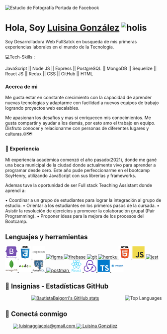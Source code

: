 ![Estudio de Fotografía Portada de Facebook](https://user-images.githubusercontent.com/101139410/195198210-4cc8d259-723d-4536-8186-1c1ab74f7af1.gif)


# **Hola, Soy [Luisina González](https://www.linkedin.com/in/luisina-gonzalez/)** <img width="45" src="https://user-images.githubusercontent.com/76783198/182454378-115c3a2e-50cc-490e-85f0-fbdfab7f36ba.gif" alt="holis">

Soy Desarrolladora Web FullSatck en busqueda de mis primeras experiencias laborales en el mundo de la Tecnología.

💻Tech-Skills :

JavaScript || Node JS || Express || PostgreSQL || MongoDB || Sequelize || React JS || Redux || CSS || GitHub || HTML


### Acerca de mi

Me gusta estar en constante crecimiento con la capacidad de aprender nuevas tecnologías y adaptarme con facilidad a nuevos equipos de trabajo logrando proyectos web escalables.

Me apasionan los desafíos y mas si enriquecen mis conocimientos.
Me gusta compartir y ayudar a los demás, por esto amo el trabajo en equipo. Disfruto conocer y relacionarme con personas de diferentes lugares y culturas.🌐🗺️

### 📌 Experiencia

Mi experiencia académica comenzó el año pasado(2021), donde me gané una beca municipal de la ciudad donde actualmente vivo para aprender a programar desde cero.
Este año pude perfeccionarme en el bootcamp SoyHenry, utilizando JavaScript con sus librerías y frameworks.

Ademas tuve la oportunidad de ser Full stack Teaching Assistant donde aprendí a:

• Coordinar a un grupo de estudiantes para lograr la integración al grupo de estudio.
• Orientar a los estudiantes en los primeros pasos de la cursada.
• Asistir la resolución de ejercicios y promover la colaboración grupal (Pair Programming).
• Proponer ideas para la mejora de los procesos del Bootcamp.




## Lenguajes y herramientas



<p align="left"> <a href="https://getbootstrap.com" target="_blank" rel="noreferrer"> <img src="https://raw.githubusercontent.com/devicons/devicon/master/icons/bootstrap/bootstrap-plain-wordmark.svg" alt="bootstrap" width="40" height="40"/> </a> <a href="https://www.w3schools.com/css/" target="_blank" rel="noreferrer"> <img src="https://raw.githubusercontent.com/devicons/devicon/master/icons/css3/css3-original-wordmark.svg" alt="css3" width="40" height="40"/> </a> <a href="https://expressjs.com" target="_blank" rel="noreferrer"> <img src="https://raw.githubusercontent.com/devicons/devicon/master/icons/express/express-original-wordmark.svg" alt="express" width="40" height="40"/> </a> <a href="https://www.figma.com/" target="_blank" rel="noreferrer"> <img src="https://www.vectorlogo.zone/logos/figma/figma-icon.svg" alt="figma" width="40" height="40"/> </a> <a href="https://firebase.google.com/" target="_blank" rel="noreferrer"> <img src="https://www.vectorlogo.zone/logos/firebase/firebase-icon.svg" alt="firebase" width="40" height="40"/> </a> <a href="https://git-scm.com/" target="_blank" rel="noreferrer"> <img src="https://www.vectorlogo.zone/logos/git-scm/git-scm-icon.svg" alt="git" width="40" height="40"/> </a> <a href="https://heroku.com" target="_blank" rel="noreferrer"> <img src="https://www.vectorlogo.zone/logos/heroku/heroku-icon.svg" alt="heroku" width="40" height="40"/> </a> <a href="https://www.w3.org/html/" target="_blank" rel="noreferrer"> <img src="https://raw.githubusercontent.com/devicons/devicon/master/icons/html5/html5-original-wordmark.svg" alt="html5" width="40" height="40"/> </a> <a href="https://developer.mozilla.org/en-US/docs/Web/JavaScript" target="_blank" rel="noreferrer"> <img src="https://raw.githubusercontent.com/devicons/devicon/master/icons/javascript/javascript-original.svg" alt="javascript" width="40" height="40"/> </a> <a href="https://jestjs.io" target="_blank" rel="noreferrer"> <img src="https://www.vectorlogo.zone/logos/jestjsio/jestjsio-icon.svg" alt="jest" width="40" height="40"/> </a> <a href="https://www.mongodb.com/" target="_blank" rel="noreferrer"> <img src="https://raw.githubusercontent.com/devicons/devicon/master/icons/mongodb/mongodb-original-wordmark.svg" alt="mongodb" width="40" height="40"/> </a> <a href="https://nodejs.org" target="_blank" rel="noreferrer"> <img src="https://raw.githubusercontent.com/devicons/devicon/master/icons/nodejs/nodejs-original-wordmark.svg" alt="nodejs" width="40" height="40"/> </a> <a href="https://www.postgresql.org" target="_blank" rel="noreferrer"> <img src="https://raw.githubusercontent.com/devicons/devicon/master/icons/postgresql/postgresql-original-wordmark.svg" alt="postgresql" width="40" height="40"/> </a> <a href="https://postman.com" target="_blank" rel="noreferrer"> <img src="https://www.vectorlogo.zone/logos/getpostman/getpostman-icon.svg" alt="postman" width="40" height="40"/> </a> <a href="https://reactjs.org/" target="_blank" rel="noreferrer"> <img src="https://raw.githubusercontent.com/devicons/devicon/master/icons/react/react-original-wordmark.svg" alt="react" width="40" height="40"/> </a> <a href="https://redux.js.org" target="_blank" rel="noreferrer"> <img src="https://raw.githubusercontent.com/devicons/devicon/master/icons/redux/redux-original.svg" alt="redux" width="40" height="40"/> </a> <a href="https://www.typescriptlang.org/" target="_blank" rel="noreferrer"> <img src="https://raw.githubusercontent.com/devicons/devicon/master/icons/typescript/typescript-original.svg" alt="typescript" width="40" height="40"/> </a> <a href="https://webpack.js.org" target="_blank" rel="noreferrer"> <img src="https://raw.githubusercontent.com/devicons/devicon/d00d0969292a6569d45b06d3f350f463a0107b0d/icons/webpack/webpack-original-wordmark.svg" alt="webpack" width="40" height="40"/> </a> </p>





## 🌟 Insignias - Estadísticas GitHub
<p align="center">
    <a href="https://github.com/luisinagg">
    <img height="150em"  src="https://github-readme-stats.vercel.app/api?username=BautistaBaigorri&include_all_commits=true&count_private=true&show_icons=true&theme=github_dark&locale=es" alt="BautistaBaigorri's GitHub stats" />
    </a>
    <a href="https://github.com/luisinagg" >
    <img height="150em" align="right"  src="https://github-readme-stats.vercel.app/api/top-langs/?username=BautistaBaigorri&locale=es&custom_title=Top%20%Languages&layout=compact&theme=github_dark" alt="Top Languages" />
    </a>

<p/>


##  🤝 Conectá conmigo 
<p align="center">
    <a href="https://luisinaggiacoia@gmail.com">
      <img align="center" src="https://user-images.githubusercontent.com/76783198/182482940-c4a2a044-de93-4450-b354-9628cbb175c9.svg"/>
      luisinaggiacoia@gmail.com
    </a><a href="https://www.linkedin.com/in/bautista-omar-baigorri/"><img align="center" src="https://user-images.githubusercontent.com/76783198/182481396-19c89e94-f3ba-4e33-9df4-f5b7a094cf8f.svg"/>
      Luisina González
    </a>
<p/>
